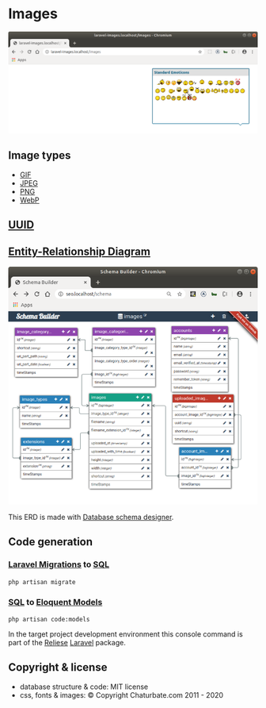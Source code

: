 # Images

![images](./docs/standard_emoticons.png?raw=true "images")

## Image types

- [GIF](https://en.wikipedia.org/wiki/GIF)
- [JPEG](https://en.wikipedia.org/wiki/JPEG)
- [PNG](https://en.wikipedia.org/wiki/Portable_Network_Graphics)
- [WebP](https://en.wikipedia.org/wiki/WebP)

## [UUID](https://en.wikipedia.org/wiki/Universally_unique_identifier)

## [Entity-Relationship Diagram](https://en.wikipedia.org/wiki/Entity–relationship_model)

![Google Structured data Entity-Relationship Diagram](./docs/erd.png?raw=true "Google Structured data Entity-Relationship Diagram")

This ERD is made with [Database schema designer](https://github.com/Agontuk/schema-designer).

## Code generation

### [Laravel Migrations](https://laravel.com/docs/master/migrations) to [SQL](https://en.wikipedia.org/wiki/SQL)

```
php artisan migrate
```
### [SQL](https://en.wikipedia.org/wiki/SQL) to [Eloquent Models](https://laravel.com/docs/master/eloquent)

```
php artisan code:models
```
In the target project development environment this console command is part of the [Reliese](https://github.com/reliese/laravel) [Laravel](https://github.com/laravel/laravel) package.

## Copyright & license

- database structure & code: MIT license
- css, fonts & images: © Copyright Chaturbate.com 2011 - 2020